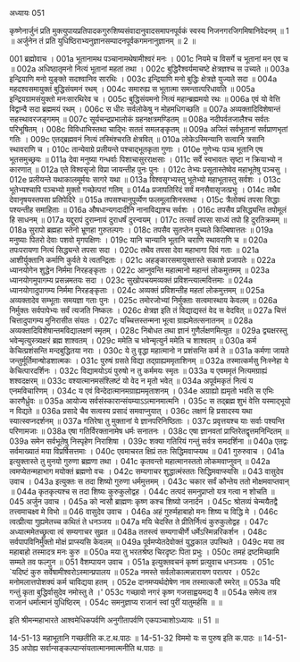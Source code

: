 अध्यायः 051

कृष्णेनार्जुनं प्रति मुक्त्युपायप्रतिपादकगुरुशिष्यसंवादानुवादसमापनपूर्वकं स्वस्य निजनगरजिगमिषानिवेदनम् ॥ 1 ॥ अर्जुनेन तं प्रति युधिष्ठिराभ्यनुज्ञानसम्पादनपूर्वकगमनानुज्ञानम् ॥ 2 ॥

001	ब्रह्मोवाच ।
001a	भूतानामथ पञ्चानामथेषामीश्वरं मनः ।
001c	नियमे च विसर्गे च भूतानां मन एव च ॥
002a	अधिष्ठातृमनो नित्यं भूतानां महतां तथा ।
002c	बुद्धिरैश्वर्यमाचष्टे क्षेत्रज्ञश्च स उच्यते ॥
003a	इन्द्रियाणि मनो युङ्क्ते सदश्वानिव सारथिः ।
003c	इन्द्रियाणि मनो बुद्धिः क्षेत्रज्ञे युज्यते सदा ॥
004a	महदश्वसमायुक्तं बुद्धिसंयमनं रथम् ।
004c	समारुह्य स भूतात्मा समन्तात्परिधावति ॥
005a	इन्द्रियग्रामसंयुक्तो मनःसारथिरेव च ।
005c	बुद्धिसंयमनो नित्यं महान्ब्रह्ममयो रथः ॥
006a	एवं यो वेत्ति विद्वान्वै सदा ब्रह्ममयं रथम् ।
006c	स धीरः सर्वलोकेषु न मोहमधिगच्छति ॥
007a	अव्यक्तादिविशेषान्तं सहस्थावरजङ्गमम् ॥
007c	सूर्यचन्द्रप्रभालोकं ग्रहनक्षत्रमण्डितम् ॥
008a	नदीपर्वतजालैश्च सर्वतः परिभूषितम् ।
008c	विविधाभिस्तथा चाद्भिः सततं समलङ्कृतम् ॥
009a	अजितं सर्वभूतानां सर्वप्राणभृतां गतिः ।
009c	एतद्ब्रह्मवनं नित्यं तस्मिंश्चरति क्षेत्रवित् ॥
010a	लोकेऽस्मिन्यानि सत्वानि त्रसानि स्थावराणि च ।
010c	तान्येवाग्रे प्रलीयन्ते पश्चाद्भूतकृता गुणाः ।
010e	गुणेभ्यः पञ्च भूतानि एष भूतसमुच्छ्रयः ॥
011a	देवा मनुष्या गन्धर्वाः पिशाचासुरराक्षसाः ।
011c	सर्वे स्वभावतः सृष्टा न क्रियाभ्यो न कारणात् ॥
012a	एते विश्वसृजो विप्रा जायन्तीह पुनः पुनः ।
012c	तेभ्यः प्रसूतास्तेष्वेव महाभूतेषु पञ्चसु ।
012e	प्रलीयन्ते यथाकालमूर्मयः सागरे यथा ॥
013a	विश्वसृग्भ्यस्तु भूतेभ्यो महाभूतास्तु सर्वशः ।
013c	भूतेभ्यश्चापि पञ्चभ्यो मुक्तो गच्छेत्परां गतिम् ॥
014a	प्रजापतिरिदं सर्वं मनसैवासृजत्प्रभुः ।
014c	तथैव देवानृषयस्तपसा प्रतिपेदिरे ॥
015a	तपसश्चानुपूर्व्येण फलमूलाशिनस्तथा ।
015c	त्रैलोक्यं तपसा सिद्धाः पश्यन्तीह समाहिताः ॥
016a	औषधान्यगदादीनि नानाविद्याश्च सर्वशः ।
016c	तपसैव प्रसिद्ध्यन्ति तपोमूलं हि साधनम् ॥
017a	यद्दुरापं दुराम्नायं दुराधर्षं दुरन्वयम् ।
017c	तत्सर्वं तपसा साध्यं तपो हि दुरतिक्रमम् ॥
018a	सुरापो ब्रह्महा स्तेनो भ्रूणहा गुरुतल्पगः ।
018c	तपसैव सुतप्तेन मुच्यते किल्बिषात्ततः ॥
019a	मनुष्याः पितरो देवाः पशवो मृगपक्षिणः ।
019c	यानि चान्यानि भूतानि चराणि स्थावराणि च ॥
020a	तपःपरायणा नित्यं सिद्ध्यन्ते तपसा सदा ।
020c	तथैव तपसा देवा महाभागा दिवं गताः ॥
021a	आशीर्युक्तानि कर्माणि कुर्वते ये त्वतन्द्रिताः ।
021c	अहङ्कारसमायुक्तास्ते सकाशे प्रजापतेः ॥
022a	ध्यानयोगेन शुद्धेन निर्ममा निरहङ्कृताः ।
022c	आप्नुवन्ति महात्मानो महान्तं लोकमुत्तमम् ॥
023a	ध्यानयोगमुपागम्य प्रसन्नमतयः सदा ।
023c	सुखोपचयमव्यक्तं प्रविशन्त्यात्मवित्तमाः ॥
024a	ध्यानयोगादुपागम्य निर्ममा निरहङ्कृताः ।
024c	अव्यक्तं प्रविशन्तीह महतां लोकमुत्तमम् ॥
025a	अव्यक्तादेव सम्भूताः समयज्ञा गताः पुनः ।
025c	तमोरजोभ्यां निर्मुक्ताः सत्वमास्थाय केवलम् ॥
026a	निर्मुक्तः सर्वपापेभ्यः सर्वं त्यजति निष्कलः ।
026c	क्षेत्रज्ञ इति तं विद्याद्यस्तं वेद स वेदवित् ॥
027a	चित्तं चित्तादुपागम्य मुनिरासीत संयतः ।
027c	यच्चित्तस्तन्मना भूत्वा ग्राह्यमेतत्सनातनम् ॥
028a	अव्यक्तादिविशेषान्तमविद्यालक्षणं स्मृतम् ।
028c	निबोधत तथा ज्ञानं गुणैर्लक्षणमित्युत ॥
029a	द्व्यक्षरस्तु भवेन्मृत्युस्त्र्यक्षरं ब्रह्म शाश्वतम् ।
029c	ममेति च भवेन्मृत्युर्न ममेति च शाश्वतम् ॥
030a	कर्म केचित्प्रशंसन्ति मन्दबुद्धितया नराः ।
030c	ये तु वृद्धा महात्मानो न प्रशंसन्ति कर्म ते ॥
031a	कर्मणा जायते जन्तुर्मूर्तिमान्षोडशात्मकः ।
031c	पुरुषं ग्रसते विद्या तद्ग्राह्यममृताशिनम् ॥
032a	तस्मात्कर्मसु निःस्नेहा ये केचित्पारदर्शिनः ।
032c	विद्यामयोऽयं पुरुषो न तु कर्ममयः स्मृतः ॥
033a	य एवममृतं नित्यमग्राह्यं शश्वदक्षरम् ॥
033c	वश्यात्मानमसंश्लिष्टं यो वेद न मृतो भवेत् ॥
034a	अपूर्वमकृतं नित्यं य एनमविचारिणम् ।
034c	य एवं विन्देदात्मानमग्राह्यममृताशनम् ।
034e	अग्राह्यो ह्यमृतो भवति स एभिः कारणैर्ध्रुवः ॥
035a	आयोज्य सर्वसंस्कारान्संयम्याऽऽत्मानमात्मनि ।
035c	स तद्ब्रह्म शुभं वेत्ति यस्माद्भूयो न विद्यते ॥
036a	प्रसादे चैव सत्वस्य प्रसादं समवाप्नुयात् ।
036c	लक्षणं हि प्रसादस्य यथा स्यात्स्वप्नदर्शनम् ॥
037a	गतिरेषा तु मुक्तानां ये ज्ञानपरिनिष्ठिताः ।
037c	प्रवृत्तयश्च याः सर्वाः पश्यन्ति परिणामजाः ॥
038a	एषा गतिर्विरक्तानामेष धर्मः सनातनः ।
038c	एषा ज्ञानवतां प्राप्तिरेतद्वृत्तमनिन्दितम् ॥
039a	समेन सर्वभूतेषु निस्पृहेण निराशिषा ।
039c	शक्या गतिरियं गन्तुं सर्वत्र समदर्शिना ॥
040a	एतद्वः सर्वमाख्यातं मया विप्रर्षिसत्तमाः ।
040c	एवमाचरत क्षिप्रं ततः सिद्धिमवाप्स्यथ ॥
041	गुरुरुवाच ।
041a	इत्युक्तास्ते तु मुनयो गुरुणा ब्रह्मणा तथा ।
041c	कृतवन्तो महात्मानस्ततो लोकमवाप्नुवन् ॥
042a	त्वमप्येतन्महाभाग मयोक्तं ब्रह्मणो वचः ।
042c	सम्यगाचर शुद्धात्मंस्ततः सिद्धिमवाप्स्यसि ॥
043	वासुदेव उवाच ।
043a	इत्युक्तः स तदा शिष्यो गुरुणा धर्ममुत्तमम् ।
043c	चकार सर्वं कौन्तेय ततो मोक्षमवाप्तवान् ॥
044a	कृतकृत्यश्च स तदा शिष्यः कुरुकुलोद्वह ।
044c	तत्पदं समनुप्राप्तो यत्र गत्वा न शोचति ॥
045	अर्जुन उवाच ।
045a	को न्वसौ ब्राह्मणः कृष्ण कश्च शिष्यो जनार्दन ।
045c	श्रोतव्यं चेन्मयैतद्वै तत्त्वमाचक्ष्व मे विभो ॥
046	वासुदेव उवाच ।
046a	अहं गुरुर्महाबाहो मनः शिष्य च विद्धि मे ।
046c	त्वत्प्रीत्या गुह्यमेतच्च कथितं ते धनञ्जय ॥
047a	मयि चेदस्ति ते प्रीतिर्नित्यं कुरुकुलोद्वह ।
047c	अध्यात्ममेतच्छ्रुत्वा त्वं सम्यगाचर सुव्रत ॥
048a	ततस्त्वं सम्यगाचीर्णे धर्मेऽस्मिन्नरिकर्शन ।
048c	सर्वपापविनिर्मुक्तो मोक्षं प्राप्स्यसि केवलम् ॥
049a	पूर्वमप्येतदेवोक्तं युद्धकाल उपस्थिते ।
049c	मया तव महाबाहो तस्मादत्र मनः कुरु ॥
050a	मया तु भरतश्रेष्ठ चिरदृष्टः पिता प्रभुः ।
050c	तमहं द्रष्टमिच्छामि सम्मते तव फल्गुन ॥
051	वैशम्पायन उवाच ।
051a	इत्युक्तवचनं कृष्णं प्रत्युवाच धनञ्जयः ।
051c	`यदिष्टं कुरु सर्वेषामीश्वरोऽस्मान्प्रपालय ॥
052a	नमस्ते सर्वलोकात्मन्नारायण परात्पर ।
052c	मनोमलात्तपोशक्यं कर्म चाविद्यया हतम् ।
052e	दानमप्यर्थदोषेण नाम तस्मात्कलौ स्मरेत् ॥
053a	यदि गन्तुं कृता बुद्धिर्वासुदेव नमोस्तु ते ।'
053c	गच्छावो नगरं कृष्ण गजसाह्वयमद्य वै ॥
054a	समेत्य तत्र राजानं धर्मात्मानं युधिष्ठिरम् ।
054c	समनुज्ञाप्य राजानं स्वां पुरीं यातुमर्हसि ॥ ॥

इति श्रीमन्महाभारते आश्वमेधिकपर्वणि अनुगीतापर्वणि एकपञ्चाशोऽध्यायः ॥ 51 ॥

14-51-13 महाभूतानि गच्छतीति क.ट.थ.पाठः ॥ 14-51-32 विममो यः स पुरुष इति क.पाठः ॥ 14-51-35 अपोह्य सर्वान्सङ्कल्पान्संयतात्मानमात्मनीति थ.पाठः ॥
